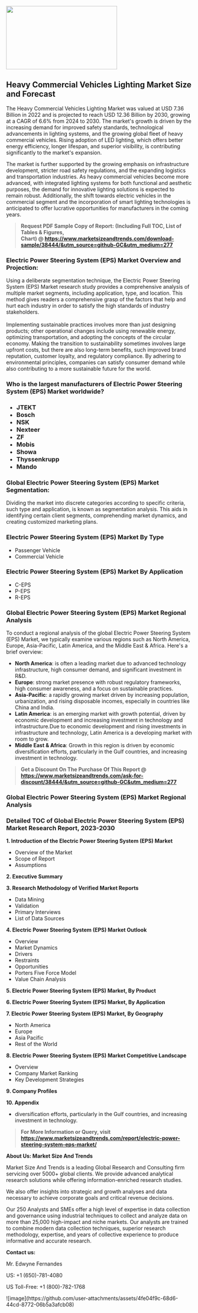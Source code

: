 <p><img class="alignnone size-medium wp-image-20088" src="https://ffe5etoiles.com/wp-content/uploads/2024/12/MST1-300x171.png" alt="" width="300" height="171" /></p><h2>Heavy Commercial Vehicles Lighting Market Size and Forecast</h2><p>The Heavy Commercial Vehicles Lighting Market was valued at USD 7.36 Billion in 2022 and is projected to reach USD 12.36 Billion by 2030, growing at a CAGR of 6.6% from 2024 to 2030. The market's growth is driven by the increasing demand for improved safety standards, technological advancements in lighting systems, and the growing global fleet of heavy commercial vehicles. Rising adoption of LED lighting, which offers better energy efficiency, longer lifespan, and superior visibility, is contributing significantly to the market's expansion.</p><p>The market is further supported by the growing emphasis on infrastructure development, stricter road safety regulations, and the expanding logistics and transportation industries. As heavy commercial vehicles become more advanced, with integrated lighting systems for both functional and aesthetic purposes, the demand for innovative lighting solutions is expected to remain robust. Additionally, the shift towards electric vehicles in the commercial segment and the incorporation of smart lighting technologies is anticipated to offer lucrative opportunities for manufacturers in the coming years.</p></p><blockquote id="" class=""><strong>Request PDF Sample Copy of Report: (Including Full TOC, List of Tables &amp; Figures, Chart)&nbsp;@&nbsp;<strong><a href="https://www.marketsizeandtrends.com/download-sample/38444/&utm_source=github-GC&utm_medium=277" target="_blank">https://www.marketsizeandtrends.com/download-sample/38444/&utm_source=github-GC&utm_medium=277</a></strong></strong></blockquote><h3 id="" class="">Electric Power Steering System (EPS) Market&nbsp;Overview and Projection:</h3><p id="" class="">Using a deliberate segmentation technique, the Electric Power Steering System (EPS) Market research study provides a comprehensive analysis of multiple market segments, including application, type, and location. This method gives readers a comprehensive grasp of the factors that help and hurt each industry in order to satisfy the high standards of industry stakeholders. <br /> <br />Implementing sustainable practices involves more than just designing products; other operational changes include using renewable energy, optimizing transportation, and adopting the concepts of the circular economy. Making the transition to sustainability sometimes involves large upfront costs, but there are also long-term benefits, such improved brand reputation, customer loyalty, and regulatory compliance. By adhering to environmental principles, companies can satisfy consumer demand while also contributing to a more sustainable future for the world.</p><h3 id="" class="">Who is the largest manufacturers of&nbsp;Electric Power Steering System (EPS) Market worldwide?</h3><h3 class=""><p><ul><li>JTEKT </li><li> Bosch </li><li> NSK </li><li> Nexteer </li><li> ZF </li><li> Mobis </li><li> Showa </li><li> Thyssenkrupp </li><li> Mando</li></ul></p></h3><h3 id="" class="">Global&nbsp;Electric Power Steering System (EPS) Market Segmentation:</h3><p id="" class="">Dividing the market into discrete categories according to specific criteria, such type and application, is known as segmentation analysis. This aids in identifying certain client segments, comprehending market dynamics, and creating customized marketing plans.</p><h3 id="" class="">Electric Power Steering System (EPS) Market&nbsp;By Type</h3><p><p><ul><li>Passenger Vehicle </li><li> Commercial Vehicle</p></li></ul></p></p><h3 id="" class="">Electric Power Steering System (EPS) Market&nbsp;By Application</h3><p class=""><p><ul><li>C-EPS </li><li> P-EPS </li><li> R-EPS</li></ul></p></p><h3 id="" class="">Global Electric Power Steering System (EPS) Market Regional Analysis</h3><p id="" class="">To conduct a regional analysis of the global Electric Power Steering System (EPS) Market, we typically examine various regions such as North America, Europe, Asia-Pacific, Latin America, and the Middle East &amp; Africa. Here's a brief overview:</p><ul><li><strong>North America</strong>: is often a leading market due to advanced technology infrastructure, high consumer demand, and significant investment in R&amp;D.</li><li><strong>Europe</strong>: strong market presence with robust regulatory frameworks, high consumer awareness, and a focus on sustainable practices.</li><li><strong>Asia-Pacific</strong>: a rapidly growing market driven by increasing population, urbanization, and rising disposable incomes, especially in countries like China and India.</li><li><strong>Latin America</strong>: is an emerging market with growth potential, driven by economic development and increasing investment in technology and infrastructure.Due to economic development and rising investments in infrastructure and technology, Latin America is a developing market with room to grow.</li><li><strong>Middle East &amp; Africa</strong>: Growth in this region is driven by economic diversification efforts, particularly in the Gulf countries, and increasing investment in technology.</li></ul><blockquote id="" class=""><strong>Get a Discount On The Purchase Of This Report @ <strong><a href="https://www.marketsizeandtrends.com/ask-for-discount/38444/&utm_source=github-GC&utm_medium=277" target="_blank">https://www.marketsizeandtrends.com/ask-for-discount/38444/&utm_source=github-GC&utm_medium=277</a></strong></strong></blockquote><h3 id="" class="">Global Electric Power Steering System (EPS) Market Regional Analysis</h3><h3 id="" class="">Detailed TOC of Global Electric Power Steering System (EPS) Market Research Report, 2023-2030</h3><p id="" class=""><strong>1. Introduction of the Electric Power Steering System (EPS) Market</strong></p><ul><li>Overview of the Market</li><li>Scope of Report</li><li>Assumptions</li></ul><p id="" class=""><strong>2. Executive Summary</strong></p><p id="" class=""><strong>3. Research Methodology of Verified Market Reports</strong></p><ul><li>Data Mining</li><li>Validation</li><li>Primary Interviews</li><li>List of Data Sources</li></ul><p id="" class=""><strong>4. Electric Power Steering System (EPS) Market Outlook</strong></p><ul><li>Overview</li><li>Market Dynamics</li><li>Drivers</li><li>Restraints</li><li>Opportunities</li><li>Porters Five Force Model</li><li>Value Chain Analysis</li></ul><p id="" class=""><strong>5. Electric Power Steering System (EPS) Market, By Product</strong></p><p id="" class=""><strong>6. Electric Power Steering System (EPS) Market, By Application</strong></p><p id="" class=""><strong>7. Electric Power Steering System (EPS) Market, By Geography</strong></p><ul><li>North America</li><li>Europe</li><li>Asia Pacific</li><li>Rest of the World</li></ul><p id="" class=""><strong>8. Electric Power Steering System (EPS) Market Competitive Landscape</strong></p><ul><li>Overview</li><li>Company Market Ranking</li><li>Key Development Strategies</li></ul><p id="" class=""><strong>9. Company Profiles</strong></p><p id="" class=""><strong>10. Appendix</strong></p><ul><li>diversification efforts, particularly in the Gulf countries, and increasing investment in technology.</li></ul><blockquote id="" class=""><strong>For More Information or Query, visit <strong><strong><a href="https://www.marketsizeandtrends.com/report/electric-power-steering-system-eps-market/" target="_blank">https://www.marketsizeandtrends.com/report/electric-power-steering-system-eps-market/</a></strong></strong></strong></blockquote><p id="" class=""><strong>About Us: Market Size And Trends</strong></p><p id="" class="">Market Size And Trends is a leading Global Research and Consulting firm servicing over 5000+ global clients. We provide advanced analytical research solutions while offering information-enriched research studies.</p><p id="" class="">We also offer insights into strategic and growth analyses and data necessary to achieve corporate goals and critical revenue decisions.</p><p id="" class="">Our 250 Analysts and SMEs offer a high level of expertise in data collection and governance using industrial techniques to collect and analyze data on more than 25,000 high-impact and niche markets. Our analysts are trained to combine modern data collection techniques, superior research methodology, expertise, and years of collective experience to produce informative and accurate research.</p><p id="" class=""><strong>Contact us:</strong></p><p id="" class="">Mr. Edwyne Fernandes</p><p id="" class="">US: +1 (650)-781-4080</p><p id="" class="">US Toll-Free: +1 (800)-782-1768</p>
![image](https://github.com/user-attachments/assets/4fe04f9c-68d6-44cd-8772-06b5a3afcb08)
